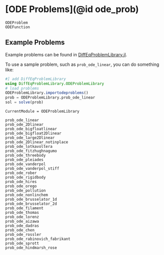 # [ODE Problems](@id ode_prob)

```@docs
ODEProblem
ODEFunction
```

## Example Problems

Example problems can be found in [DiffEqProblemLibrary.jl](https://github.com/JuliaDiffEq/DiffEqProblemLibrary.jl/tree/master/src/ode).

To use a sample problem, such as `prob_ode_linear`, you can do something like:

```julia
#] add DiffEqProblemLibrary
using DiffEqProblemLibrary.ODEProblemLibrary
# load problems
ODEProblemLibrary.importodeproblems()
prob = ODEProblemLibrary.prob_ode_linear
sol = solve(prob)
```

```@meta
CurrentModule = ODEProblemLibrary
```

```@docs
prob_ode_linear
prob_ode_2Dlinear
prob_ode_bigfloatlinear
prob_ode_bigfloat2Dlinear
prob_ode_large2Dlinear
prob_ode_2Dlinear_notinplace
prob_ode_lotkavoltera
prob_ode_fitzhughnagumo
prob_ode_threebody
prob_ode_pleiades
prob_ode_vanderpol
prob_ode_vanderpol_stiff
prob_ode_rober
prob_ode_rigidbody
prob_ode_hires
prob_ode_orego
prob_ode_pollution
prob_ode_nonlinchem
prob_ode_brusselator_1d
prob_ode_brusselator_2d
prob_ode_filament
prob_ode_thomas
prob_ode_lorenz
prob_ode_aizawa
prob_ode_dadras
prob_ode_chen
prob_ode_rossler
prob_ode_rabinovich_fabrikant
prob_ode_sprott
prob_ode_hindmarsh_rose
```
